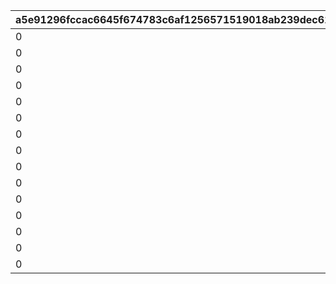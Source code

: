 |a5e91296fccac6645f674783c6af1256571519018ab239dec61c5c879ec44b75|d9a39ee7062eb54f862b2d9386539f6b4d474ee148da3397f976f4acc6127610|6bd8c3c6f09c885c5e871dc93412e6a171cff6dbda26fd51ed0ce1d2c911e8a7|7cc5c56b1bedab3b54b0e9f7747563d7803ede1a12c7dfc85396eed1cb53b54c|152dd8825341d6870d2f6ded6f8e855009db50927be80e4fcefb1d654e876045|c78517a28a758b6bbc83b593b2b63a4dbb35819c2f25c68f60afb01f18a6fd59|c45378bafac128313808ba93333a8f35d8a872f25a0bc89aba56c0dc171e964f|c5858c0f89286786ace690307276e80abb4587bddf326097cd99f98daaed0aea|d62eae645f6b6ccc778e1dbb5a6a7ab3025c66c627107bdee11e85e15c6fd59b|05370d42e3e68bbe798a38f49dafa5a5f3e4e101805c1f4e9a44ce0891182990|f38f8da8af845f0619e78b2597cfca34e7f8bf599a800c0f3568d50bc1292b2e|2472459b6b6101ce0b1d53f46618b7d4566a677601f35b97899f07d52a0185c2|22518c3673cc7f67fe297cff5a9a98f63fe290e6cc69415e8e39504752104a50|1b6c7933c5f3866f313ebf69e56048d26bc22e5ad562e71e8df36ecbf63a659a|c333cb0ce2827d5219466dfb39ec723cb9caa8add889fd5a6a0ce65209d64a35|f11ab4348d257a5d40bb56f3965c01aac94c5d1a3ddfcefce6a62e2a7df4885a|56a377bd0f822c408c20ccc93382a34ff980efc77f8cdd092c1f9dc2ea53115a|2ff3b40f16e30310e4cdc44809617b4da5b85c19d3d48524ff65654485491faf|c283420f97973d4ec805ad1f8f012b12b0d3a6b4e883a95eeea509f0b1c50e44|
| --- | --- | --- | --- | --- | --- | --- | --- | --- | --- | --- | --- | --- | --- | --- | --- | --- | --- | --- |
|0|94002|12|2000000|50|1|0|50|1|80|0|0|2|20004|23001|2|1002200|0|0|
|0|94002|12|1600000|40|2|0|100|51|80|0|0|2|20004|23001|2|1002200|0|0|
|0|94002|12|1400000|40|3|0|200|101|60|0|0|2|20004|23001|2|1002200|0|0|
|0|94002|12|1200000|35|4|0|500|201|60|0|0|2|20004|23001|2|1002200|0|0|
|0|94002|12|1000000|35|5|0|1000|501|40|0|0|2|20004|23001|2|1002200|0|0|
|0|94002|12|800000|30|6|0|1500|1001|40|0|0|2|20004|23001|2|1002200|0|0|
|0|94002|12|600000|25|7|0|2000|1501|40|0|0|2|20004|23001|2|1002200|0|0|
|0|94002|12|600000|25|8|0|3000|2001|80|0|0|2|20003|23001|2|1002200|0|0|
|0|94002|12|400000|20|9|0|5000|3001|60|0|0|2|20003|23001|2|1002200|0|0|
|0|94002|12|300000|15|10|0|10000|5001|40|0|0|2|20003|23001|2|1002200|0|0|
|0|94002|12|200000|10|11|0|100000|10001|20|0|0|2|20003|23001|2|1002200|0|0|
|0|94002|12|100000|5|12|0|200000|100001|12|0|0|2|20003|23001|2|1002200|0|0|
|0|94002|12|80000|5|13|0|300000|200001|8|0|0|2|20003|23001|2|1002200|0|0|
|0|94002|12|60000|5|14|0|400000|300001|5|0|0|2|20003|23001|2|1002200|0|0|
|0|94002|12|50000|5|15|0|-1|400001|3|0|0|2|20003|23001|2|1002200|0|0|